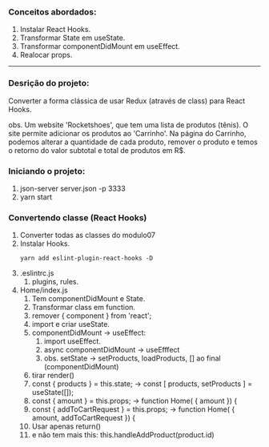 ### Conceitos abordados:

1.  Instalar React Hooks.
2.  Transformar State em useState.
3.  Transformar componentDidMount em useEffect.
4.  Realocar props.

___

### Desrição do projeto:

Converter a forma clássica de usar Redux (através de class) para React Hooks.

obs.
Um website 'Rocketshoes', que tem uma lista de produtos (tênis). O site permite adicionar os produtos ao 'Carrinho'. Na página do Carrinho,  podemos alterar a quantidade de cada produto, remover o produto e temos o retorno do valor subtotal e total de produtos em R$.

### Iniciando o projeto:

1.  json-server server.json -p 3333
2.  yarn start

### Convertendo classe (React Hooks)

1.  Converter todas as classes do modulo07
2.  Instalar Hooks.
    ```
    yarn add eslint-plugin-react-hooks -D
    ```
3.  .eslintrc.js
    1.  plugins, rules.
4.  Home/index.js
    1.  Tem componentDidMount e State.
    2.  Transformar class em function.
    3.  remover { component } from 'react';
    4.  import e criar useState.
    5.  componentDidMount -> useEffect:
        1.  import useEffect.
        2.  async componentDidMount -> useEfffect
        3.  obs. setState -> setProducts, loadProducts, [] ao final (componentDidMount)
    6.  tirar render()
    7.  const { products } = this.state; -> const [ products, setProducts ] = useState([]);
    8.  const { amount } = this.props; -> function Home( { amount }) {
    9.  const { addToCartRequest } = this.props; -> function Home( { amount, addToCartRequest }) {
    9.  Usar apenas return()
    10. e não tem mais this: this.handleAddProduct(product.id)



